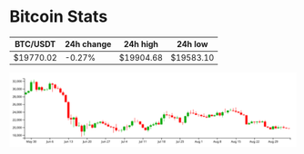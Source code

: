 # Bitcoin Stats

BTC/USDT|24h change|24h high|24h low|
|---|---|---|---|
|$19770.02|-0.27%|$19904.68|$19583.10|

<img src="./chart.svg">
